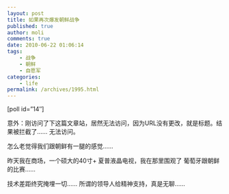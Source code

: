 ```yaml
---
layout: post
title: 如果再次爆发朝鲜战争
published: true
author: moli
comments: true
date: 2010-06-22 01:06:14
tags:
    - 战争
    - 朝鲜
    - 自愿军
categories:
    - life
permalink: /archives/1995.html
---
```

[poll id=&#8221;14&#8243;]

意外：刚访问了下这篇文章站，居然无法访问，因为URL没有更改，就是标题。结果被拦截了…… 无法访问。

怎么老觉得我们跟朝鲜有一腿的感觉……

昨天我在商场，一个硕大的40寸+ 夏普液晶电视，我在那里围观了 葡萄牙跟朝鲜的比赛……

技术差距终究掩埋一切…… 所谓的领导人给精神支持，真是无聊……